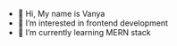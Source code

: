 - 👋 Hi, My name is Vanya
- 👀 I’m interested in frontend development
- 🌱 I’m currently learning MERN stack

<!---
raiden-developer/raiden-developer is a ✨ special ✨ repository because its `README.md` (this file) appears on your GitHub profile.
You can click the Preview link to take a look at your changes.
--->
